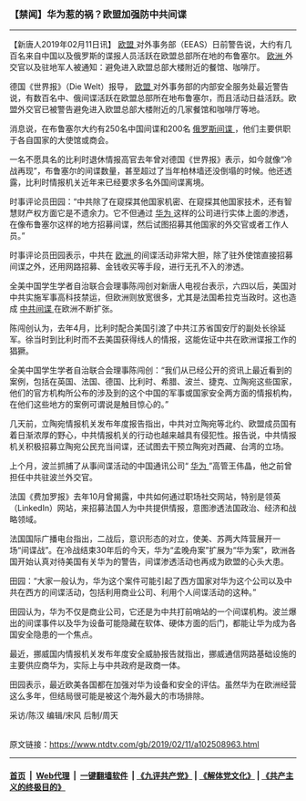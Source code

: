 ### 【禁闻】华为惹的祸？欧盟加强防中共间谍
------------------------

<div class="post_content">
 <p>
  【新唐人2019年02月11日讯】
  <a href="https://www.ntdtv.com/gb/欧盟.htm">
   欧盟
  </a>
  对外事务部（EEAS）日前警告说，大约有几百名来自中国以及俄罗斯的谍报人员活跃在欧盟总部所在地的布鲁塞尔。
  <a href="https://www.ntdtv.com/gb/欧洲.htm">
   欧洲
  </a>
  外交官以及驻地军人被通知：避免进入欧盟总部大楼附近的餐馆、咖啡厅。
 </p>
 <p>
  德国《世界报》（Die Welt）报导，
  <a href="https://www.ntdtv.com/gb/欧盟.htm">
   欧盟
  </a>
  对外事务部的内部安全服务处最近警告说，有数百名中、俄间谍活跃在欧盟总部所在地布鲁塞尔，而且活动日益活跃。欧盟外交官已被警告避免进入欧盟总部大楼附近的几家餐馆和咖啡厅等地。
 </p>
 <p>
  消息说，在布鲁塞尔大约有250名中国间谍和200名
  <a href="https://www.ntdtv.com/gb/俄罗斯间谍.htm">
   俄罗斯间谍
  </a>
  ，他们主要供职于各自国家的大使馆或商会。
 </p>
 <p>
  一名不愿具名的比利时退休情报高官去年曾对德国《世界报》表示，如今就像“冷战再现”，布鲁塞尔的间谍数量，甚至超过了当年柏林墙还没倒塌的时候。他还透露，比利时情报机关近年来已经要求多名外国间谍离境。
 </p>
 <p>
  时事评论员田园：“中共除了在窥探其他国家机密、在窥探其他国家技术，还有智慧财产权方面它是不遗余力。它不但通过
  <a href="https://www.ntdtv.com/gb/华为.htm">
   华为
  </a>
  这样的公司进行实体上面的渗透，在像布鲁塞尔这样的地方招募间谍，然后试图招募其他国家的外交官或者工作人员。”
 </p>
 <p>
  时事评论员田园表示，中共在
  <a href="https://www.ntdtv.com/gb/欧洲.htm">
   欧洲
  </a>
  的间谍活动非常大胆，除了驻外使馆直接招募间谍之外，还用网路招募、金钱收买等手段，进行无孔不入的渗透。
 </p>
 <p>
  全美中国学生学者自治联合会理事陈闯创对新唐人电视台表示，六四以后，美国对中共实施军事高科技禁运，但欧洲则放宽很多，尤其是法国希拉克当政时。这也造成
  <a href="https://www.ntdtv.com/gb/中共间谍.htm">
   中共间谍
  </a>
  在欧洲不断扩张。
 </p>
 <p>
  陈闯创认为，去年4月，比利时配合美国引渡了中共江苏省国安厅的副处长徐延军。徐当时到比利时而不去美国获得线人的情报，这能佐证中共在欧洲谍报工作的猖獗。
 </p>
 <p>
  全美中国学生学者自治联合会理事陈闯创：“我们从已经公开的资讯上最近看到的案例，包括在英国、法国、德国、比利时、希腊、波兰、捷克、立陶宛这些国家，他们的官方机构所公布的涉及到的这个中国的军事或国家安全两方面的情报机构，在他们这些地方的案例可谓说是触目惊心的。”
 </p>
 <p>
  几天前，立陶宛情报机关发布年度报告指出，中共对立陶宛等北约、欧盟成员国有着日渐浓厚的野心，中共情报机关的行动也越来越具有侵犯性。报告说，中共情报机关积极招募立陶宛公民充当间谍，还试图去干预立陶宛对西藏、台湾的立场。
 </p>
 <p>
  上个月，波兰抓捕了从事间谍活动的中国通讯公司“
  <a href="https://www.ntdtv.com/gb/华为.htm">
   华为
  </a>
  ”高管王伟晶，他之前曾担任中共驻波兰外交官。
 </p>
 <p>
  法国《费加罗报》去年10月曾揭露，中共如何通过职场社交网站，特别是领英（LinkedIn）网站，来招募法国人为中共提供情报，意图渗透法国政治、经济和战略领域。
 </p>
 <p>
  法国国际广播电台指出，二战后，意识形态的对立，使美、苏两大阵营展开一场“间谍战”。在冷战结束30年后的今天，华为“孟晚舟案”扩展为“华为案”，欧洲各国开始认真对待美国有关华为的警告，间谍渗透活动也再成为欧盟的心头大患。
 </p>
 <p>
  田园：“大家一般认为，华为这个案件可能引起了西方国家对华为这个公司以及中共在西方的间谍活动，包括利用商业公司、利用个人间谍活动的这种。”
 </p>
 <p>
  田园认为，华为不仅是商业公司，它还是为中共打前哨站的一个间谍机构。波兰爆出的间谍事件以及华为设备可能隐藏在软体、硬体方面的后门，都能让华为成为各国安全隐患的一个焦点。
 </p>
 <p>
  最近，挪威国内情报机关发布年度安全威胁报告就指出，挪威通信网路基础设施的主要供应商华为，实际上与中共政府是政商一体。
 </p>
 <p>
  田园表示，最近欧美各国都在加强对华为设备和安全的评估。虽然华为在欧洲经营这么多年，但结局很可能是被这个海外最大的市场排除。
 </p>
 <p>
  采访/陈汉 编辑/宋风 后制/周天
 </p>
 <div class="single_ad">
 </div>
</div>

<br/>原文链接：https://www.ntdtv.com/gb/2019/02/11/a102508963.html


------------------------
#### [首页](https://github.com/gfw-breaker/banned-news/blob/master/README.md) &nbsp;|&nbsp; [Web代理](https://github.com/labour-camp/helloworld) &nbsp;|&nbsp; [一键翻墙软件](https://github.com/gfw-breaker/nogfw/blob/master/README.md) &nbsp;| [《九评共产党》](https://github.com/gfw-breaker/9ping.md/blob/master/README.md#九评之一评共产党是什么) | [《解体党文化》](https://github.com/gfw-breaker/jtdwh.md/blob/master/README.md) | [《共产主义的终极目的》](https://github.com/gfw-breaker/gczydzjmd.md/blob/master/README.md)

